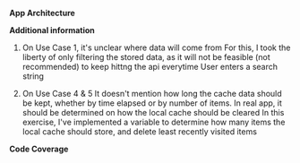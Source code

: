 **App Architecture**

**Additional information**

1. On Use Case 1, it's unclear where data will come from
   For this, I took the liberty of only filtering the stored data,
   as it will not be feasible (not recommended) to keep hittng the api everytime User enters a search string
   
2. On Use Case 4 & 5
   It doesn't mention how long the cache data should be kept, whether by time elapsed or by number of items.
   In real app, it should be determined on how the local cache should be cleared
   In this exercise, I've implemented a variable to determine how many items the local cache should store,
   and delete least recently visited items

**Code Coverage**

